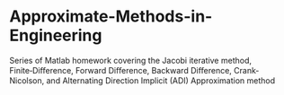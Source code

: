 # Approximate-Methods-in-Engineering
Series of Matlab homework covering the Jacobi iterative method, Finite‑Diﬀerence, Forward Diﬀerence, Backward Diﬀerence, Crank‑ Nicolson, and Alternating Direction Implicit (ADI) Approximation method
